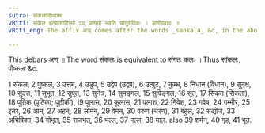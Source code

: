 ```yaml
---
sutra: संकलादिभ्यश्च
vRtti: संकल इत्येवमादिभ्यो ऽञ् प्रत्ययो भवति चातुरर्थिकः । अणोपवादः ॥
vRtti_eng: The affix अञ् comes after the words _sankala_ &c, in the above four-fold sense.

---
```

This debars अण् ॥ The word संकलः is equivalent to संगतः कलः ॥ Thus सांकलः, पौष्कलः &c.

1 संकल, 2 पुष्कल, 3 उत्तम, 4 उडुप, 5 उद्वेप (उद्वप), 6 उत्पुट, 7 कुम्भ, 8 निधान (विधान), 9 सुदक्ष, 10 सुदत्त, 11 सुभूत, 12 सुपूत, 13 सुनेत्र, 14 सुमङ्गल, 15 सुपिङ्गल, 16 सूत, 17 सिकत (सिकता), 18 पूतिक (पूतिका; पूतीकी), I9 पूलास, 20 कूलास, 21 पलाश, 22 निवेश, 23 गवेष, 24 गम्भीर, 25 इतर, 26 आन्, 27 अहन्, 28 लोमन्, 29 वेमन्, 30 वरुण (चरण), 31 बहुल, 32 सद्योज, 33 अभिषिक्त, 34 गोभृत्, 35 राजभृत्, 36 भल्ल, 37 मल्ल, 38 माल. also 39 शर्मन्, 40 गृह, 41 भूत.